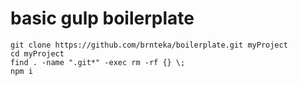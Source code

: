 # basic gulp boilerplate
```
git clone https://github.com/brnteka/boilerplate.git myProject
cd myProject
find . -name ".git*" -exec rm -rf {} \;
npm i
```
